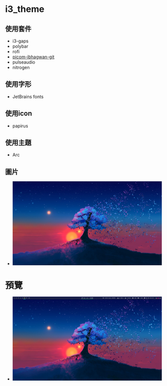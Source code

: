 # i3_theme

## 使用套件
* i3-gaps
* polybar
* rofi
* [picom-ibhagwan-git](https://github.com/ibhagwan/picom)
* pulseaudio
* nitrogen

## 使用字形
<!--* Iosevka Nerd Font
* feather
* siji-->
* JetBrains fonts
<!--* Taipei Sans TC Beta-->

## 使用icon
* papirus

## 使用主題
* Arc

## 圖片
* ![](Image/Wallpaper.jpg)

<!-- ## 螢幕鎖定使用
* i3lock-color + [betterlockscreen](https://github.com/betterlockscreen/betterlockscreen)
-->

# 預覽
* ![](image.png)
